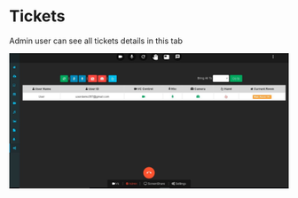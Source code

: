 # Tickets

Admin user can see all tickets details in this tab

![](../../.gitbook/assets/image%20%2879%29.png)

